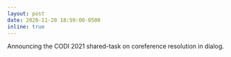 ```yaml
---
layout: post
date: 2020-11-20 18:59:00-0500
inline: true
---
```


Announcing the CODI 2021 shared-task on coreference resolution in dialog.